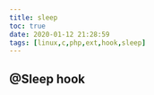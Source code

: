 ```yaml
---
title: sleep
toc: true
date: 2020-01-12 21:28:59
tags: [linux,c,php,ext,hook,sleep]
---
```

## @Sleep hook